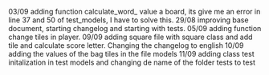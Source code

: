 03/09 adding function calculate_word_ value a board, its give me an error in line 37 and 50 of test_models, I have to solve this.
29/08 improving base document, starting changelog and starting with tests.
05/09 adding function change tiles in player.
09/09 adding square file with square class and add tile and calculate score letter. Changing the changelog to english
10/09 adding the values of the bag tiles in the file models
11/09 adding class test initalization in test models and changing de name of the folder tests to test